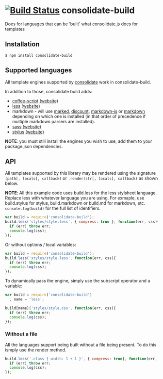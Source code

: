 [![Build Status](https://secure.travis-ci.org/ForbesLindesay/consolidate-build.png?branch=master)](http://travis-ci.org/ForbesLindesay/consolidate-build)
consolidate-build
=================

Does for languages that can be 'built' what consolidate.js does for templates

## Installation

    $ npm install consolidate-build

## Supported languages

All template engines supported by [consolidate](https://github.com/visionmedia/consolidate.js) work in consolidate-build.

In addition to those, consolidate build adds:

 - [coffee-script](https://github.com/jashkenas/coffee-script) [(website)](http://coffeescript.org/)
 - [less](https://github.com/cloudhead/less.js) [(website)](http://lesscss.org)
 - markdown - will use [marked](https://github.com/chjj/marked), [discount](https://github.com/visionmedia/node-discount), [markdown-js](https://github.com/Gozala/markdown-js) or [markdown](https://github.com/evilstreak/markdown-js) depending on which one is installed (in that order of precedence if multiple markdown parsers are installed).
 - [sass](https://github.com/visionmedia/sass.js) [(website)](http://sass-lang.com/)
 - [stylus](https://github.com/learnboost/stylus) [(website)](http://learnboost.github.com/stylus/)

__NOTE__: you must still install the engines you wish to use, add them to your package.json dependencies.

## API

All templates supported by this library may be rendered using the signature `(path[, locals], callback)` or `.render(str[, locals], callback)` as shown below.

__NOTE__: All this example code uses build.less for the less stylsheet language. Replace less with whatever language you are using. For exmaple, use build.stylus for stylus, build.markdown or build.md for markdown, etc. `console.log(build)` for the full list of identifiers.

```js
var build = require('consolidate-build');
build.less('styles/style.less', { compress: true }, function(err, css){
  if (err) throw err;
  console.log(css);
});
```

Or without options / local variables:

```js
var build = require('consolidate-build');
build.less('styles/style.less', function(err, css){
  if (err) throw err;
  console.log(css);
});
```

To dynamically pass the engine, simply use the subscript operator and a variable:

```js
var build = require('consolidate-build')
  , name = 'less';

build[name]('styles/style.css', function(err, css){
  if (err) throw err;
  console.log(css);
});
```

### Without a file

All the languages support being built without a file being present.  To do this ismply use the render method.

```js
build.less('.class { width: 1 + 1 }', { compress: true}, function(err, css){
  if (err) throw err;
  console.log(css);
});
```